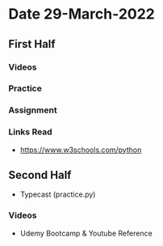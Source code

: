# Date 29-March-2022
## First Half

### Videos

### Practice


### Assignment




### Links Read
- https://www.w3schools.com/python
## Second Half
- Typecast (practice.py)
### Videos
- Udemy Bootcamp & Youtube Reference